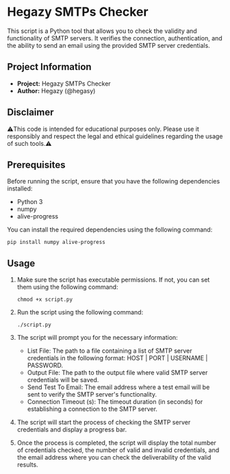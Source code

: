 # Hegazy SMTPs Checker

This script is a Python tool that allows you to check the validity and functionality of SMTP servers. It verifies the connection, authentication, and the ability to send an email using the provided SMTP server credentials.

## Project Information

- **Project:** Hegazy SMTPs Checker
- **Author:** Hegazy (@hegasy)

## Disclaimer

⚠️This code is intended for educational purposes only. Please use it responsibly and respect the legal and ethical guidelines regarding the usage of such tools.⚠️

## Prerequisites

Before running the script, ensure that you have the following dependencies installed:

- Python 3
- numpy
- alive-progress

You can install the required dependencies using the following command:

```shell
pip install numpy alive-progress
```

## Usage

1. Make sure the script has executable permissions. If not, you can set them using the following command:

   ```shell
   chmod +x script.py
   ```

2. Run the script using the following command:

   ```shell
   ./script.py
   ```

3. The script will prompt you for the necessary information:

   - List File: The path to a file containing a list of SMTP server credentials in the following format: HOST | PORT | USERNAME | PASSWORD.
   - Output File: The path to the output file where valid SMTP server credentials will be saved.
   - Send Test To Email: The email address where a test email will be sent to verify the SMTP server's functionality.
   - Connection Timeout (s): The timeout duration (in seconds) for establishing a connection to the SMTP server.

4. The script will start the process of checking the SMTP server credentials and display a progress bar.

5. Once the process is completed, the script will display the total number of credentials checked, the number of valid and invalid credentials, and the email address where you can check the deliverability of the valid results.
